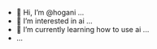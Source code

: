 - 👋 Hi, I’m @hogani ...
- 👀 I’m interested in ai ...
- 🌱 I’m currently learning how to use ai ...
- ...
  

<!---
hogani/hogani is a ✨ special ✨ repository because its `README.md` (this file) appears on your GitHub profile.
You can click the Preview link to take a look at your changes.
--->
